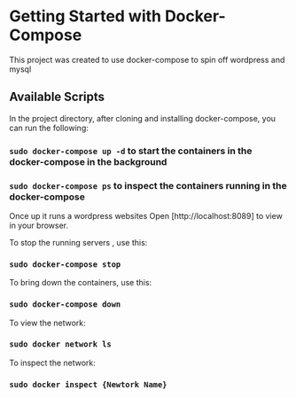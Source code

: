 # Getting Started with Docker-Compose

This project was created to use docker-compose to spin off wordpress and mysql

## Available Scripts

In the project directory, after cloning and installing docker-compose, you can run the following:

### `sudo docker-compose up -d` to start the containers in the docker-compose in the background
### `sudo docker-compose ps` to inspect the containers running in the docker-compose


Once up it runs a wordpress websites
Open [http://localhost:8089] to view in your browser.


To stop the running servers , use this:
### `sudo docker-compose stop`

To bring down the containers, use this:
### `sudo docker-compose down`

To view the network:
### `sudo docker network ls`

To inspect the network:
### `sudo docker inspect {Newtork Name}`
